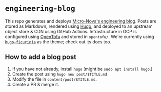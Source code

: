 # `engineering-blog`

This repo generates and deploys [Micro-Nova's engineering blog](https://blog.micro-nova.com). Posts are stored as Markdown, rendered using [Hugo](https://gohugo.io/), and deployed to an upstream object store & CDN using GitHub Actions. Infrastructure in GCP is configured using [OpenTofu](https://opentofu.org/) and stored in `opentofu/`. We're currently using [`hugo-ficurinia`](https://gitlab.com/gabmus/hugo-ficurinia) as the theme; check out its docs too.

## How to add a blog post

1. If you have not already, install `hugo` (might be `sudo apt install hugo`.)
1. Create the post using `hugo new post/$TITLE.md`
1. Modify the file in `content/post/$TITLE.md`.
1. Create a PR & merge it.
